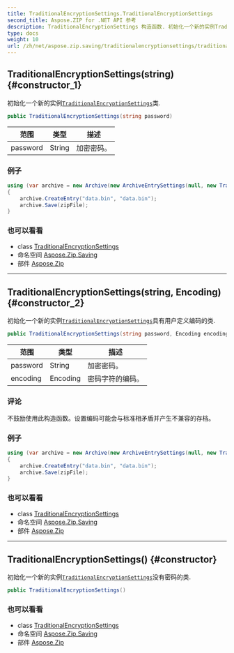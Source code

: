 ```yaml
---
title: TraditionalEncryptionSettings.TraditionalEncryptionSettings
second_title: Aspose.ZIP for .NET API 参考
description: TraditionalEncryptionSettings 构造函数. 初始化一个新的实例TraditionalEncryptionSettings类.
type: docs
weight: 10
url: /zh/net/aspose.zip.saving/traditionalencryptionsettings/traditionalencryptionsettings/
---
```

## TraditionalEncryptionSettings(string) {#constructor_1}

初始化一个新的实例[`TraditionalEncryptionSettings`](../)类.

```csharp
public TraditionalEncryptionSettings(string password)
```

| 范围 | 类型 | 描述 |
| --- | --- | --- |
| password | String | 加密密码。 |

### 例子

```csharp
using (var archive = new Archive(new ArchiveEntrySettings(null, new TraditionalEncryptionSettings("p@s$"))))
{
    archive.CreateEntry("data.bin", "data.bin");
    archive.Save(zipFile);
}
```

### 也可以看看

* class [TraditionalEncryptionSettings](../)
* 命名空间 [Aspose.Zip.Saving](../../traditionalencryptionsettings/)
* 部件 [Aspose.Zip](../../../)

---

## TraditionalEncryptionSettings(string, Encoding) {#constructor_2}

初始化一个新的实例[`TraditionalEncryptionSettings`](../)具有用户定义编码的类.

```csharp
public TraditionalEncryptionSettings(string password, Encoding encoding)
```

| 范围 | 类型 | 描述 |
| --- | --- | --- |
| password | String | 加密密码。 |
| encoding | Encoding | 密码字符的编码。 |

### 评论

不鼓励使用此构造函数。设置编码可能会与标准相矛盾并产生不兼容的存档。

### 例子

```csharp
using (var archive = new Archive(new ArchiveEntrySettings(null, new TraditionalEncryptionSettings("p£s$", System.Text.Encoding.ASCII))))
{
    archive.CreateEntry("data.bin", "data.bin");
    archive.Save(zipFile);
}
```

### 也可以看看

* class [TraditionalEncryptionSettings](../)
* 命名空间 [Aspose.Zip.Saving](../../traditionalencryptionsettings/)
* 部件 [Aspose.Zip](../../../)

---

## TraditionalEncryptionSettings() {#constructor}

初始化一个新的实例[`TraditionalEncryptionSettings`](../)没有密码的类.

```csharp
public TraditionalEncryptionSettings()
```

### 也可以看看

* class [TraditionalEncryptionSettings](../)
* 命名空间 [Aspose.Zip.Saving](../../traditionalencryptionsettings/)
* 部件 [Aspose.Zip](../../../)


